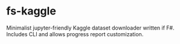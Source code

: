 # fs-kaggle
Minimalist jupyter-friendly Kaggle dataset downloader written if F#. Includes CLI and allows progress report customization.
